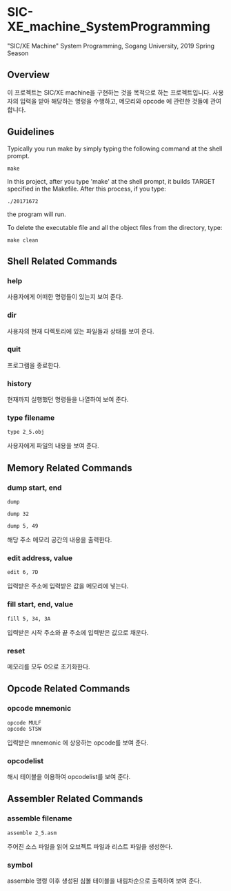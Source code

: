 # SIC-XE_machine_SystemProgramming
"SIC/XE Machine" System Programming, Sogang University, 2019 Spring Season


## Overview
이 프로젝트는 SIC/XE machine을 구현하는 것을 목적으로 하는 프로젝트입니다. 사용자의 입력을 받아 해당하는 명령을 수행하고, 메모리와 opcode 에 관련한 것들에 관여합니다.

## Guidelines

Typically you run make by simply typing the following command at the shell prompt.

    make
              
              
In this project, after you type 'make' at the shell prompt, it builds TARGET specified in the Makefile. After this process, if you type:
                    
    ./20171672
    
the program will run.

To delete the executable file and all the object files from the directory, type:

    make clean
    
## Shell Related Commands
### help
사용자에게 어떠한 명령들이 있는지 보여 준다.

### dir
사용자의 현재 디렉토리에 있는 파일들과 상태를 보여 준다.

### quit
프로그램을 종료한다.

### history
현재까지 실행했던 명령들을 나열하여 보여 준다.

### type filename
    type 2_5.obj
사용자에게 파일의 내용을 보여 준다.



## Memory Related Commands

### dump start, end
    dump
  
    dump 32
  
    dump 5, 49
해당 주소 메모리 공간의 내용을 출력한다.

### edit address, value
    edit 6, 7D
입력받은 주소에 입력받은 값을 메모리에 넣는다.

### fill start, end, value
    fill 5, 34, 3A
입력받은 시작 주소와 끝 주소에 입력받은 값으로 채운다.

### reset
메모리를 모두 0으로 초기화한다.

## Opcode Related Commands
### opcode mnemonic
    opcode MULF
    opcode STSW
    
입력받은 mnemonic 에 상응하는 opcode를 보여 준다.

### opcodelist
해시 테이블을 이용하여 opcodelist를 보여 준다.


## Assembler Related Commands
### assemble filename
    assemble 2_5.asm
주어진 소스 파일을 읽어 오브젝트 파일과 리스트 파일을 생성한다.

### symbol
assemble 명령 이후 생성된 심볼 테이블을 내림차순으로 출력하여 보여 준다.




